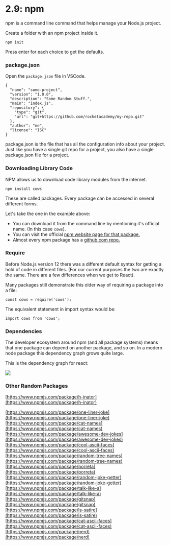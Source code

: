 # 2.9: npm

npm  is a command line command that helps manage your Node.js project.

Create a folder with an npm project inside it.

```text
npm init
```

Press enter for each choice to get the defaults.

### package.json

Open the `package.json` file in VSCode.

```text
{
  "name": "some-project",
  "version": "1.0.0",
  "description": "Some Random Stuff.",
  "main": "index.js",
  "repository": {
    "type": "git",
    "url": "git+https://github.com/rocketacademy/my-repo.git"
  },
  "author": "me",
  "license": "ISC"
}
```

package.json is the file that has all the configuration info about your project. Just like you have a single git repo for a project, you also have a single package.json file for a project.

### Downloading Library Code

NPM allows us to download code library modules from the internet.

```text
npm install cows
```

These are called packages. Every package can be accessed in several different forms.

Let's take the one in the example above:

* You can download it from the command line by mentioning it's official name. \(In this case `cows`\).
* You can visit the official [npm website page for that package.](https://www.npmjs.com/package/cows)
* Almost every npm package has a [github.com repo.](https://github.com/sindresorhus/cows)

### Require

Before Node.js version 12 there was a different default syntax for getting a hold of code in different files. \(For our current purposes the two are exactly the same. There are a few differences when we get to React\).

Many packages still demonstrate this older way of requiring a package into a file:

```text
const cows = require('cows');
```

The equivalent statement in import syntax would be:

```text
import cows from 'cows';
```

### Dependencies

The developer ecosystem around npm \(and all package systems\) means that one package can depend on another package, and so on. In a modern node package this dependency graph grows quite large.

This is the dependency graph for react:

![](../.gitbook/assets/_dependencies-1-.svg)

### Other Random Packages

[https://www.npmjs.com/package/h-inator](https://www.npmjs.com/package/h-inator)

[https://www.npmjs.com/package/one-liner-joke](https://www.npmjs.com/package/one-liner-joke)  
[https://www.npmjs.com/package/cat-names](https://www.npmjs.com/package/cat-names)  
[https://www.npmjs.com/package/awesome-dev-jokes](https://www.npmjs.com/package/awesome-dev-jokes)  
[https://www.npmjs.com/package/cool-ascii-faces](https://www.npmjs.com/package/cool-ascii-faces)  
[https://www.npmjs.com/package/random-tree-names](https://www.npmjs.com/package/random-tree-names)  
[https://www.npmjs.com/package/porreta](https://www.npmjs.com/package/porreta) [https://www.npmjs.com/package/random-joke-getter](https://www.npmjs.com/package/random-joke-getter) [https://www.npmjs.com/package/talk-like-a](https://www.npmjs.com/package/talk-like-a)  
[https://www.npmjs.com/package/gitsnap](https://www.npmjs.com/package/gitsnap)  
[https://www.npmjs.com/package/is-satire](https://www.npmjs.com/package/is-satire)  
[https://www.npmjs.com/package/cat-ascii-faces](https://www.npmjs.com/package/cat-ascii-faces)  
[https://www.npmjs.com/package/nerd](https://www.npmjs.com/package/nerd)







